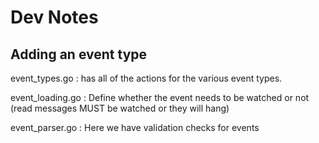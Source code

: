 # Dev Notes

## Adding an event type

event_types.go : has all of the actions for the various event types. 

event_loading.go : Define whether the event needs to be watched or not (read messages MUST be watched or they will hang)

event_parser.go : Here we have validation checks for events 